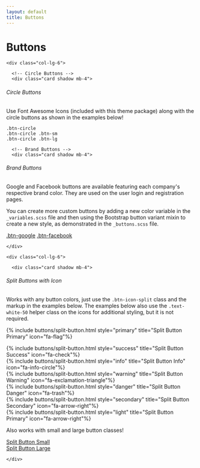 ```yaml
---
layout: default
title: Buttons
---
```


<!-- Begin Page Content -->
<div class="container-fluid">

  <!-- Page Heading -->
  <h1 class="h3 mb-4 text-gray-800">Buttons</h1>

  <div class="row">

    <div class="col-lg-6">

      <!-- Circle Buttons -->
      <div class="card shadow mb-4">
<div class="card-header py-3">
  <h6 class="m-0 font-weight-bold text-primary">Circle Buttons</h6>
</div>
<div class="card-body">
  <p>Use Font Awesome Icons (included with this theme package) along with the circle buttons as shown in the examples below!</p>
  <!-- Circle Buttons (Default) -->
  <div class="mb-2">
    <code>.btn-circle</code>
  </div>
  <a href="#" class="btn btn-primary btn-circle">
    <i class="fab fa-facebook-f"></i>
  </a>
  <a href="#" class="btn btn-success btn-circle">
    <i class="fas fa-check"></i>
  </a>
  <a href="#" class="btn btn-info btn-circle">
    <i class="fas fa-info-circle"></i>
  </a>
  <a href="#" class="btn btn-warning btn-circle">
    <i class="fas fa-exclamation-triangle"></i>
  </a>
  <a href="#" class="btn btn-danger btn-circle">
    <i class="fas fa-trash"></i>
  </a>
  <!-- Circle Buttons (Small) -->
  <div class="mt-4 mb-2">
    <code>.btn-circle .btn-sm</code>
  </div>
  <a href="#" class="btn btn-primary btn-circle btn-sm">
    <i class="fab fa-facebook-f"></i>
  </a>
  <a href="#" class="btn btn-success btn-circle btn-sm">
    <i class="fas fa-check"></i>
  </a>
  <a href="#" class="btn btn-info btn-circle btn-sm">
    <i class="fas fa-info-circle"></i>
  </a>
  <a href="#" class="btn btn-warning btn-circle btn-sm">
    <i class="fas fa-exclamation-triangle"></i>
  </a>
  <a href="#" class="btn btn-danger btn-circle btn-sm">
    <i class="fas fa-trash"></i>
  </a>
  <!-- Circle Buttons (Large) -->
  <div class="mt-4 mb-2">
    <code>.btn-circle .btn-lg</code>
  </div>
  <a href="#" class="btn btn-primary btn-circle btn-lg">
    <i class="fab fa-facebook-f"></i>
  </a>
  <a href="#" class="btn btn-success btn-circle btn-lg">
    <i class="fas fa-check"></i>
  </a>
  <a href="#" class="btn btn-info btn-circle btn-lg">
    <i class="fas fa-info-circle"></i>
  </a>
  <a href="#" class="btn btn-warning btn-circle btn-lg">
    <i class="fas fa-exclamation-triangle"></i>
  </a>
  <a href="#" class="btn btn-danger btn-circle btn-lg">
    <i class="fas fa-trash"></i>
  </a>
</div>
      </div>

      <!-- Brand Buttons -->
      <div class="card shadow mb-4">
<div class="card-header py-3">
  <h6 class="m-0 font-weight-bold text-primary">Brand Buttons</h6>
</div>
<div class="card-body">
  <p>Google and Facebook buttons are available featuring each company's respective brand color. They are used on the user login and registration pages.</p>
  <p>You can create more custom buttons by adding a new color variable in the <code>_variables.scss</code> file and then using the Bootstrap button variant mixin to create a new style, as demonstrated in the <code>_buttons.scss</code> file.</p>
  <a href="#" class="btn btn-google btn-block"><i class="fab fa-google fa-fw"></i> .btn-google</a>
  <a href="#" class="btn btn-facebook btn-block"><i class="fab fa-facebook-f fa-fw"></i> .btn-facebook</a>

</div>
      </div>

    </div>

    <div class="col-lg-6">

      <div class="card shadow mb-4">
<div class="card-header py-3">
  <h6 class="m-0 font-weight-bold text-primary">Split Buttons with Icon</h6>
</div>
<div class="card-body">
  <p>Works with any button colors, just use the <code>.btn-icon-split</code> class and the markup in the examples below. The examples below also use the <code>.text-white-50</code> helper class on the icons for additional styling, but it is not required.</p>

  {% include buttons/split-button.html style="primary" title="Split Button Primary" icon="fa-flag"%}
  <div class="my-2"></div>
  {% include buttons/split-button.html style="success" title="Split Button Success" icon="fa-check"%}
  <div class="my-2"></div>
  {% include buttons/split-button.html style="info" title="Split Button Info" icon="fa-info-circle"%}
  <div class="my-2"></div>
  {% include buttons/split-button.html style="warning" title="Split Button Warning" icon="fa-exclamation-triangle"%}
  <div class="my-2"></div>
  {% include buttons/split-button.html style="danger" title="Split Button Danger" icon="fa-trash"%}
  <div class="my-2"></div>
  {% include buttons/split-button.html style="secondary" title="Split Button Secondary" icon="fa-arrow-right"%}
  <div class="my-2"></div>
  {% include buttons/split-button.html style="light" title="Split Button Primary" icon="fa-arrow-right"%}
  <div class="mb-4"></div>

  <p>Also works with small and large button classes!</p>
  <a href="#" class="btn btn-primary btn-icon-split btn-sm">
    <span class="icon text-white-50">
      <i class="fas fa-flag"></i>
    </span>
    <span class="text">Split Button Small</span>
  </a>
  <div class="my-2"></div>
  <a href="#" class="btn btn-primary btn-icon-split btn-lg">
    <span class="icon text-white-50">
      <i class="fas fa-flag"></i>
    </span>
    <span class="text">Split Button Large</span>
  </a>
</div>
      </div>

    </div>

  </div>
